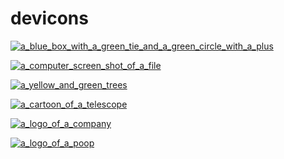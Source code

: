 # devicons

<a href="a_blue_box_with_a_green_tie_and_a_green_circle_with_a_plus.png"><img alt="a_blue_box_with_a_green_tie_and_a_green_circle_with_a_plus" src="a_blue_box_with_a_green_tie_and_a_green_circle_with_a_plus.png"></a>

<a href="a_computer_screen_shot_of_a_file.png"><img alt="a_computer_screen_shot_of_a_file" src="a_computer_screen_shot_of_a_file.png"></a>

<a href="a_yellow_and_green_trees.png"><img alt="a_yellow_and_green_trees" src="a_yellow_and_green_trees.png"></a>

<a href="a_cartoon_of_a_telescope.png"><img alt="a_cartoon_of_a_telescope" src="a_cartoon_of_a_telescope.png"></a>

<a href="a_logo_of_a_company.png"><img alt="a_logo_of_a_company" src="a_logo_of_a_company.png"></a>

<a href="a_logo_of_a_poop.png"><img alt="a_logo_of_a_poop" src="a_logo_of_a_poop.png"></a>

